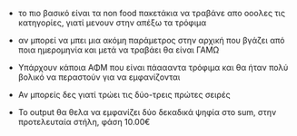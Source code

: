 

- το πιο βασικό είναι τα non food πακετάκια να τραβάνε απο οοολες τις κατηγορίες, γιατί μενουν στην απέξω τα τρόφιμα

- αν μπορεί να μπει μια ακόμη παράμετρος στην αρχική που βγάζει από ποια ημερομηνία και μετά να τραβάει θα είναι ΓΑΜΩ

- Υπάρχουν κάποια ΑΦΜ που είναι πάαααντα τρόφιμα και θα ήταν πολύ βολικό να περαστούν για να εμφανίζονται 

- Αν μπορείς δες γιατί τρώει τις δύο-τρεις πρώτες σειρές 

- Το output θα θελα να εμφανίζει δύο δεκαδικά ψηφία στο sum,  στην προτελευταία στήλη, φάση 10.00€
